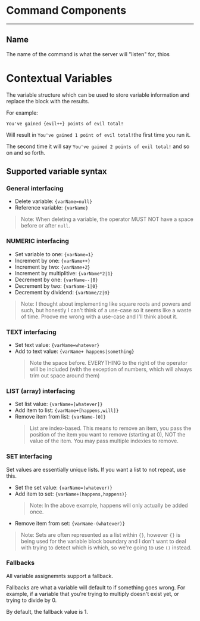 # Command Components

<hr />

## Name

The name of the command is what the server will "listen" for, thios


# Contextual Variables

The variable structure which can be used to store variable information and replace the block with the results.

For example:

```
You've gained {evil++} points of evil total!
```

Will result in `You've gained 1 point of evil total!`the first time you run it. 

The second time it will say `You've gained 2 points of evil total!` and so on and so forth.

## Supported variable syntax

### General interfacing
- Delete variable: `{varName=null}`
- Reference variable: `{varName}`

> Note: When deleting a variable, the operator MUST NOT have a space before or after `null`.

### NUMERIC interfacing

- Set variable to one: `{varName=1}`
- Increment by one: `{varName++}`
- Increment by two: `{varName+2}`
- Increment by multiplitive: `{varName*2|1}`
- Decrement by one: `{varName--|0}`
- Decrement by two: `{varName-1|0}`
- Decrement by dividend: `{varName/2|0}`

> Note: I thought about implementing like square roots and powers and such, but honestly I can't think of a use-case so it seems like a waste of time. Proove me wrong with a use-case and I'll think about it.

### TEXT interfacing

- Set text value: `{varName=whatever}`
- Add to text value: `{varName+ happens|something}`
   > Note the space before. EVERYTHING to the right of the operator will be included (with the exception of numbers, which will always trim out space around them)

### LIST (array) interfacing

- Set list value: `{varName=[whatever]}`
- Add item to list: `{varName+[happens,will]}`
- Remove item from list: `{varName-[0]}`
   > List are index-based. This means to remove an item, you pass the position of the item you want to remove (starting at 0), NOT the value of the item. You may pass multiple indexies to remove.

### SET interfacing

Set values are essentially unique lists. If you want a list to not repeat, use this.

- Set the set value: `{varName=(whatever)}`
- Add item to set: `{varName+(happens,happens)}`
   > Note: In the above example, happens will only actually be added once.
- Remove item from set: `{varName-(whatever)}`

> Note: Sets are often represented as a list within `{}`, however `{}` is being used for the variable block boundary and I don't want to deal with trying to detect which is which, so we're going to use `()` instead.

### Fallbacks

All variable assignemnts support a fallback.

Fallbacks are what a variable will default to if something goes wrong. For example, if a variable that you're trying to multiply doesn't exist yet, or trying to divide by 0. 

By default, the fallback value is 1.
